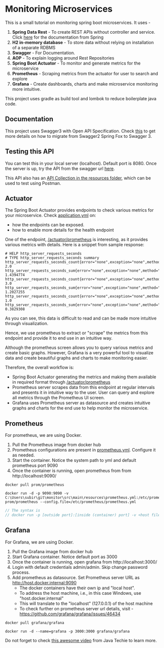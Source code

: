 # Monitoring Microservices

This is a small tutorial on monitoring spring boot microservices. It uses -
1. **Spring Data Rest** - To create REST APIs without controller and service. Click [here](https://docs.spring.io/spring-data/rest/docs/current/reference/html) for the documentation from Spring
2. **H2 in-memory database** - To store data without relying on installation of a separate RDBMS
3. **Swagger** - For Documentation.
4. **AOP** - To explain logging around Rest Repositories
5. **Spring Boot Actuator** - To monitor and generate metrics for the microservice
6. **Prometheus** - Scraping metrics from the actuator for user to search and explore
7. **Grafana** - Create dashboards, charts and make microservice monitoring more intuitive.

This project uses gradle as build tool and lombok to reduce boilerplate java code.

## Documentation
This project uses Swagger3 with Open API Specification. Check [this](https://springdoc.org/#migrating-from-springfox) to get more details on how to migrate from Swagger2 Spring Fox to Swagger 3.

## Testing this API
You can test this in your local server (localhost). Default port is 8080. Once the server is up, try the API from the swagger url [here](http://localhost:8080/swagger-ui/index.html).

This API also has an [API Collection in the resources folder](src/main/resources/Student%20API.postman_collection.json), which can be used to test using Postman.

## Actuator
The Spring Boot Actuator provides endpoints to check various metrics for your microservice. Check [application.yml](src/main/resources/application.yml) on:
* how the endpoints can be exposed.
* how to enable more details for the health endpoint

One of the endpoint, [/actuator/prometheus](http://localhost:8080/actuator/prometheus) is interesting, as it provides various metrics with details. Here is a snippet from sample response:
```textmate
# HELP http_server_requests_seconds  
# TYPE http_server_requests_seconds summary
http_server_requests_seconds_count{error="none",exception="none",method="GET",outcome="SUCCESS",status="200",uri="/actuator/prometheus",} 2.0
http_server_requests_seconds_sum{error="none",exception="none",method="GET",outcome="SUCCESS",status="200",uri="/actuator/prometheus",} 1.4394774
http_server_requests_seconds_count{error="none",exception="none",method="POST",outcome="SUCCESS",status="201",uri="/student",} 3.0
http_server_requests_seconds_sum{error="none",exception="none",method="POST",outcome="SUCCESS",status="201",uri="/student",} 1.2027255
http_server_requests_seconds_count{error="none",exception="none",method="GET",outcome="SUCCESS",status="200",uri="/student",} 1.0
http_server_requests_seconds_sum{error="none",exception="none",method="GET",outcome="SUCCESS",status="200",uri="/student",} 0.3829308
```
As you can see, this data is difficult to read and can be made more intuitive through visualization.

Hence, we use prometheus to extract or "scrape" the metrics from this endpoint and provide it to end use in an intuitive way.

Although the prometheus screen allows you to query various metrics and create basic graphs. However, Grafana is a very powerful tool to visualize data and create beautiful graphs and charts to make monitoring easier.

Therefore, the overall workflow is:
* Spring Boot Actuator generating the metrics and making them available in required format through [/actuator/prometheus](http://localhost:8080/actuator/prometheus)
* Prometheus server scrapes data from this endpoint at regular intervals and presents it in intuitive way to the user. User can query and explore all metrics through the Prometheus UI screen.
* Grafana uses Prometheus server as datasource and creates intuitive graphs and charts for the end use to help monitor the microservice.

## Prometheus
For prometheus, we are using Docker.
1. Pull the Prometheus image from docker hub
2. Prometheus configurations are present in [prometheus.yml](src/main/resources/prometheus.yml). Configure it as needed.
3. Start the container. Notice the system path to yml and default prometheus port 9090
4. Once the container is running, open prometheus from from http://localhost:9090/
```shell
docker pull prom/prometheus
```
```shell
docker run -d -p 9090:9090 -v C:\Users\subir\git\monitor\src\main\resources\prometheus.yml:/etc/prometheus/prometheus.yml prom/prometheus --config.file=/etc/prometheus/prometheus.yml
```
```java
// The syntax is
// docker run -p [outside port]:[inside (container) port] -v <host file path to yml>:<config path in container where it will be copied> <image name> --config.file=<to use config from file inside the container>
```

## Grafana
For Grafana, we are using Docker.
1. Pull the Grafana image from docker hub
2. Start Grafana container. Notice default port as 3000
3. Once the container is running, open grafana from http://localhost:3000/
4. Login with default credentials admin/admin. Skip change password process.
5. Add prometheus as datasource. Set Prometheus server URL as http://host.docker.internal:9090
    * The docker containers have their own ip and "local host".
    * To address the host machine, i.e., in this case Windows, use "host.docker.internal"
    * This will translate to the "localhost" (127.0.0.1) of the host machine
    * To check further on prometheus server url details, visit - https://github.com/grafana/grafana/issues/46434
```shell
docker pull grafana/grafana
```
```shell
docker run -d --name=grafana -p 3000:3000 grafana/grafana
```

Do not forget to check [this awesome video](https://www.youtube.com/watch?v=2wr9njNdywk&t=600s&ab_channel=JavaTechie) from Java Techie to learn more.